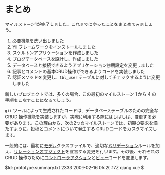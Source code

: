 まとめ
=======

マイルストーン1が完了しました。これまでにやったことをまとめてみましょう。

 1. 必要機能を洗い出しました
 2. Yii フレームワークをインストールしました
 3. スケルトンアプリケーションを作成しました
 4. ブログデータベースを設計し、作成しました
 5. データベースと接続できるようアプリケーション初期設定を変更しました
 6. 記事とコメントの基本CRUD操作ができるようコードを実装しました
 7. 認証メソッドを変更し、`tbl_user` テーブルに対してチェックするように変更しました

新しいプロジェクトでは、多くの場合、この最初のマイルストーン 1 から 4 の手順をこなすことになるでしょう。

`gii` ツールによって生成されたコードは、データベーステーブルのための完全な CRUD 操作機能を実装しますが、実際に利用する際にはしばしば、変更する必要があります。この理由から、次の2つのマイルストーンでは、初期の要求を満たすように、投稿とコメントについて発生する CRUD コードをカスタマイズします。

一般的には、最初に[モデル](http://www.yiiframework.com/doc/guide/basics.model)クラスファイルで、適切な[バリデーション](http://www.yiiframework.com/doc/guide/form.model#declaring-validation-rules)ルールを加え、[リレーションオブジェクト](http://www.yiiframework.com/doc/guide/database.arr#declaring-relationship)を宣言する変更を行います。その後、それぞれの CRUD 操作のために[コントローラアクション](http://www.yiiframework.com/doc/guide/basics.controller)と[ビュー](http://www.yiiframework.com/doc/guide/basics.view)コードを変更します。


<div class="revision">$Id: prototype.summary.txt 2333 2009-02-16 05:20:17Z qiang.xue $</div>
